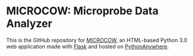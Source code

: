 # MICROCOW: Microprobe Data Analyzer

This is the GitHub repository for [MICROCOW](https://microcow.pythonanywhere.com/), an HTML-based Python 3.0 web application made with [Flask](https://flask.palletsprojects.com/en/3.0.x/) and hosted on [PythonAnywhere](https://www.pythonanywhere.com/).
